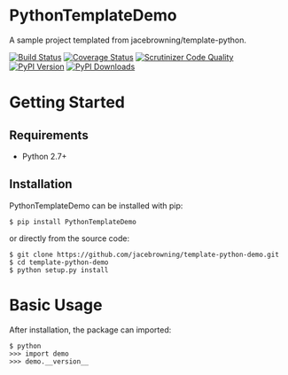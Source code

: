 PythonTemplateDemo
======
A sample project templated from jacebrowning/template-python.

[![Build Status](http://img.shields.io/travis/jacebrowning/template-python-demo/master.svg)](https://travis-ci.org/jacebrowning/template-python-demo)
[![Coverage Status](http://img.shields.io/coveralls/jacebrowning/template-python-demo/master.svg)](https://coveralls.io/r/jacebrowning/template-python-demo)
[![Scrutinizer Code Quality](http://img.shields.io/scrutinizer/g/jacebrowning/template-python-demo.svg)](https://scrutinizer-ci.com/g/jacebrowning/template-python-demo/?branch=master)
[![PyPI Version](http://img.shields.io/pypi/v/PythonTemplateDemo.svg)](https://pypi.python.org/pypi/PythonTemplateDemo)
[![PyPI Downloads](http://img.shields.io/pypi/dm/PythonTemplateDemo.svg)](https://pypi.python.org/pypi/PythonTemplateDemo)


Getting Started
===============

Requirements
------------

* Python 2.7+

Installation
------------

PythonTemplateDemo can be installed with pip:

```
$ pip install PythonTemplateDemo
```

or directly from the source code:

```
$ git clone https://github.com/jacebrowning/template-python-demo.git
$ cd template-python-demo
$ python setup.py install
```

Basic Usage
===========

After installation, the package can imported:

```
$ python
>>> import demo
>>> demo.__version__
```
